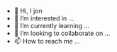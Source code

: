 - 👋 Hi, I jon
- 👀 I’m interested in ...
- 🌱 I’m currently learning ...
- 💞️ I’m looking to collaborate on ...
- 📫 How to reach me ...



<!---
jon a ✨ special ✨ repository because its `README.md` (this file) appears on your GitHub profile.
You can click the Preview link to take a look at your changes.
--->
